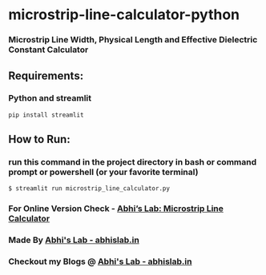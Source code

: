# microstrip-line-calculator-python
### Microstrip Line Width, Physical Length and Effective Dielectric Constant Calculator

## Requirements:
### Python and streamlit
```
pip install streamlit
```

## How to Run:
### run this command in the project directory in bash or command prompt or powershell (or your favorite terminal)
```
$ streamlit run microstrip_line_calculator.py
```

### For Online Version Check -  [Abhi’s Lab: Microstrip Line Calculator](https://abhislab.in/abhis-lab-microstrip-line-calculator/)

### Made By [Abhi's Lab - abhislab.in](http://abhislab.in/)
### Checkout my Blogs @ [Abhi's Lab - abhislab.in](http://abhislab.in/)
